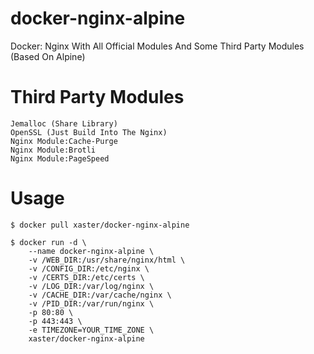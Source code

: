 # docker-nginx-alpine
Docker: Nginx With All Official Modules And Some Third Party Modules (Based On Alpine)

# Third Party Modules
```
Jemalloc (Share Library)
OpenSSL (Just Build Into The Nginx)
Nginx Module:Cache-Purge
Nginx Module:Brotli
Nginx Module:PageSpeed
```

# Usage
```
$ docker pull xaster/docker-nginx-alpine

$ docker run -d \
    --name docker-nginx-alpine \
    -v /WEB_DIR:/usr/share/nginx/html \
    -v /CONFIG_DIR:/etc/nginx \
    -v /CERTS_DIR:/etc/certs \
    -v /LOG_DIR:/var/log/nginx \
    -v /CACHE_DIR:/var/cache/nginx \
    -v /PID_DIR:/var/run/nginx \
    -p 80:80 \
    -p 443:443 \
    -e TIMEZONE=YOUR_TIME_ZONE \
    xaster/docker-nginx-alpine
```
